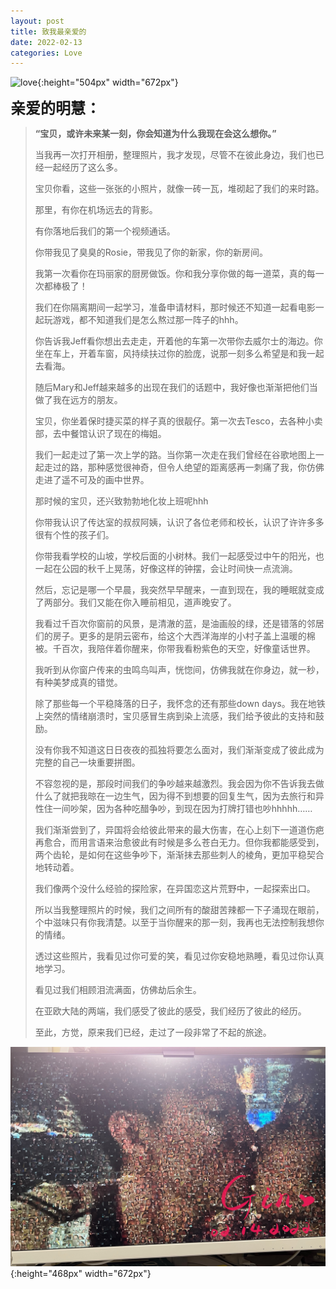 ```yaml
---
layout: post
title: 致我最亲爱的
date: 2022-02-13
categories: Love
---
```

![love](https://raw.githubusercontent.com/paradoxtown/paradoxtown.github.io/master/img/love.jpg){:height="504px" width="672px"}

<font size=5><b>亲爱的明慧：</b></font>

> **“宝贝，或许未来某一刻，你会知道为什么我现在会这么想你。”**
>
> 当我再一次打开相册，整理照片，我才发现，尽管不在彼此身边，我们也已经一起经历了这么多。
>
> 宝贝你看，这些一张张的小照片，就像一砖一瓦，堆砌起了我们的来时路。
>
> 那里，有你在机场远去的背影。
>
> 有你落地后我们的第一个视频通话。
>
> 你带我见了臭臭的Rosie，带我见了你的新家，你的新房间。
>
> 我第一次看你在玛丽家的厨房做饭。你和我分享你做的每一道菜，真的每一次都棒极了！
>
> 我们在你隔离期间一起学习，准备申请材料，那时候还不知道一起看电影一起玩游戏，都不知道我们是怎么熬过那一阵子的hhh。
>
> 你告诉我Jeff看你想出去走走，开着他的车第一次带你去威尔士的海边。你坐在车上，开着车窗，风持续扶过你的脸庞，说那一刻多么希望是和我一起去看海。
>
> 随后Mary和Jeff越来越多的出现在我们的话题中，我好像也渐渐把他们当做了我在远方的朋友。
>
> 宝贝，你坐着保时捷买菜的样子真的很靓仔。第一次去Tesco，去各种小卖部，去中餐馆认识了现在的梅姐。
>
> 我们一起走过了第一次上学的路。当你第一次走在我们曾经在谷歌地图上一起走过的路，那种感觉很神奇，但令人绝望的距离感再一刺痛了我，你仿佛走进了遥不可及的画中世界。
>
> 那时候的宝贝，还兴致勃勃地化妆上班呢hhh
>
> 你带我认识了传达室的叔叔阿姨，认识了各位老师和校长，认识了许许多多很有个性的孩子们。
>
> 你带我看学校的山坡，学校后面的小树林。我们一起感受过中午的阳光，也一起在公园的秋千上晃荡，好像这样的钟摆，会让时间快一点流淌。
>
> 然后，忘记是哪一个早晨，我突然早早醒来，一直到现在，我的睡眠就变成了两部分。我们又能在你入睡前相见，道声晚安了。
>
> 我看过千百次你窗前的风景，是清澈的蓝，是油画般的绿，还是错落的邻居们的房子。更多的是阴云密布，给这个大西洋海岸的小村子盖上温暖的棉被。千百次，我陪伴着你醒来，你带我看粉紫色的天空，好像童话世界。
>
> 我听到从你窗户传来的虫鸣鸟叫声，恍惚间，仿佛我就在你身边，就一秒，有种美梦成真的错觉。
>
> 除了那些每一个平稳降落的日子，我怀念的还有那些down days。我在地铁上突然的情绪崩溃时，宝贝感冒生病到染上流感，我们给予彼此的支持和鼓励。
>
> 没有你我不知道这日日夜夜的孤独将要怎么面对，我们渐渐变成了彼此成为完整的自己一块重要拼图。
>
> 不容忽视的是，那段时间我们的争吵越来越激烈。我会因为你不告诉我去做什么了就把我晾在一边生气，因为得不到想要的回复生气，因为去旅行和异性住一间吵架，因为各种吃醋争吵，到现在因为打牌打错也吵hhhhh……
>
> 我们渐渐尝到了，异国将会给彼此带来的最大伤害，在心上刻下一道道伤疤再愈合，而用言语来治愈彼此有时候是多么苍白无力。但你我都能感受到，两个齿轮，是如何在这些争吵下，渐渐抹去那些刺人的棱角，更加平稳契合地转动着。
>
> 我们像两个没什么经验的探险家，在异国恋这片荒野中，一起探索出口。
>
> 所以当我整理照片的时候，我们之间所有的酸甜苦辣都一下子涌现在眼前，个中滋味只有你我清楚。以至于当你醒来的那一刻，我再也无法控制我想你的情绪。
>
> 透过这些照片，我看见过你可爱的笑，看见过你安稳地熟睡，看见过你认真地学习。
>
> 看见过我们相顾泪流满面，仿佛劫后余生。
>
> 在亚欧大陆的两端，我们感受了彼此的感受，我们经历了彼此的经历。
>
> 至此，方觉，原来我们已经，走过了一段非常了不起的旅途。

![love3](https://raw.githubusercontent.com/paradoxtown/paradoxtown.github.io/master/img/love3.jpeg){:height="468px" width="672px"}

